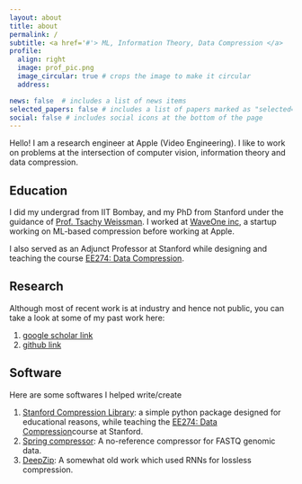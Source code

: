 ```yaml
---
layout: about
title: about
permalink: /
subtitle: <a href='#'> ML, Information Theory, Data Compression </a>
profile:
  align: right
  image: prof_pic.png
  image_circular: true # crops the image to make it circular
  address: 

news: false  # includes a list of news items
selected_papers: false # includes a list of papers marked as "selected={true}"
social: false # includes social icons at the bottom of the page
---
```


Hello! I am a research engineer at Apple (Video Engineering). I like to work on problems at the intersection of computer vision, information theory and data compression. 

## Education

I did my undergrad from IIT Bombay, and my PhD from Stanford under the guidance of [Prof. Tsachy Weissman](https://web.stanford.edu/~tsachy/). I worked at [WaveOne inc](https://techcrunch.com/2023/03/27/apple-acquired-a-startup-using-ai-to-compress-videos/), a startup working on ML-based compression before working at Apple. 

I also served as an Adjunct Professor at Stanford while designing and teaching the course [EE274: Data Compression](https://stanforddatacompressionclass.github.io/Fall22/). 

## Research

Although most of recent work is at industry and hence not public, you can take a look at some of my past work here:

1. [google scholar link](https://scholar.google.com/citations?user=RU0ZAp4AAAAJ&hl=en)
2. [github link](https://github.com/kedartatwawadi)

## Software

Here are some softwares I helped write/create
1.  [Stanford Compression Library](https://github.com/kedartatwawadi/stanford_compression_library): a simple python package designed for educational reasons, while teaching the [EE274: Data Compression](https://stanforddatacompressionclass.github.io/Fall22/)course at Stanford. 
2. [Spring compressor](https://github.com/shubhamchandak94/Spring): A no-reference compressor for FASTQ genomic data. 
3. [DeepZip](https://github.com/kedartatwawadi/NN_compression): A somewhat old work which used RNNs for lossless compression. 
